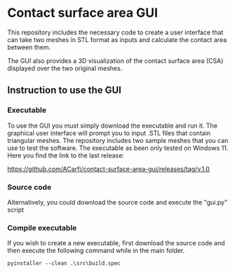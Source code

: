 # Contact surface area GUI

This repository includes the necessary code to create a user interface that can take two meshes in STL format as inputs and calculate the contact area between them.

The GUI also provides a 3D visualization of the contact surface area (CSA) displayed over the two original meshes.

## Instruction to use the GUI

### Executable

To use the GUI you must simply download the executable and run it. The graphical user interface will prompt you to input .STL files that contain triangular meshes. The repository includes two sample meshes that you can use to test the software. The executable as been only tested on Windows 11. Here you find the link to the last release:

https://github.com/ACarfi/contact-surface-area-gui/releases/tag/v.1.0

### Source code

Alternatively, you could download the source code and execute the "gui.py" script

### Compile executable

If you wish to create a new executable, first download the source code and then execute the following command while in the main folder.
```
pyinstaller --clean .\src\build.spec
```
